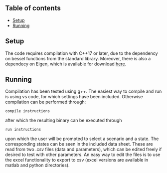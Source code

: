 ## Table of contents
* [Setup](#setup)
* [Running](#running)
	
## Setup
The code requires compilation with C++17 or later, due to the dependency on bessel functions from the standard library. Moreover, there is also a dependecy on Eigen, which is available for download [here](http://eigen.tuxfamily.org/index.php?title=Main_Page#Download).

## Running
Compilation has been tested using g++. The easiest way to compile and run is using vs code, for which settings have been included. Otherwise compilation can be performed through:

    compile instructions

after which the resulting binary can be executed through

    run instructions 

upon which the user will be prompted to select a scenario and a state. The corresponding states can be seen in the included data sheet.
These are read from two .csv files (data and parameters), which can be edited freely if desired to test with other parameters. An easy way to edit the files is to use the excel functionality to export to csv (excel versions are available in matlab and python directories).